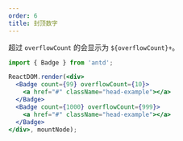 ```yaml
---
order: 6
title: 封顶数字
---
```


超过 `overflowCount` 的会显示为 `${overflowCount}+`。



````jsx
import { Badge } from 'antd';

ReactDOM.render(<div>
  <Badge count={99} overflowCount={10}>
    <a href="#" className="head-example"></a>
  </Badge>
  <Badge count={1000} overflowCount={999}>
    <a href="#" className="head-example"></a>
  </Badge>
</div>, mountNode);
````
